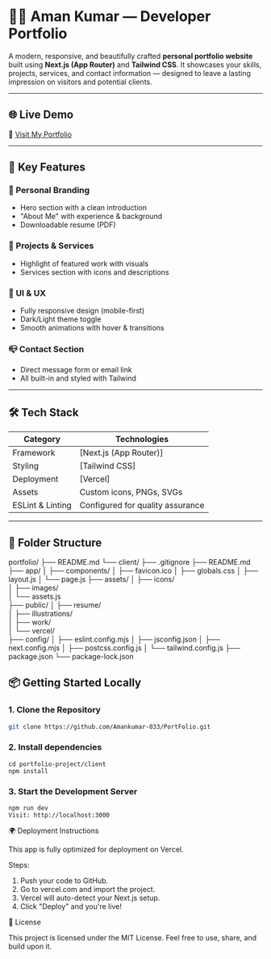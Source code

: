 # 🧑‍💻 Aman Kumar — Developer Portfolio

A modern, responsive, and beautifully crafted **personal portfolio website** built using **Next.js (App Router)** and **Tailwind CSS**. It showcases your skills, projects, services, and contact information — designed to leave a lasting impression on visitors and potential clients.

---

## 🌐 Live Demo

🚀 [Visit My Portfolio](https://port-folio-snowy-eight.vercel.app)

---

## 🎯 Key Features

### 👤 Personal Branding
- Hero section with a clean introduction
- "About Me" with experience & background
- Downloadable resume (PDF)

### 💼 Projects & Services
- Highlight of featured work with visuals
- Services section with icons and descriptions

### 🌙 UI & UX
- Fully responsive design (mobile-first)
- Dark/Light theme toggle
- Smooth animations with hover & transitions

### 📪 Contact Section
- Direct message form or email link
- All built-in and styled with Tailwind

---

## 🛠️ Tech Stack

| Category         | Technologies                          |
|------------------|---------------------------------------|
| Framework        | [Next.js (App Router)]                |
| Styling          | [Tailwind CSS]                        |
| Deployment       | [Vercel]                              |
| Assets           | Custom icons, PNGs, SVGs              |
| ESLint & Linting | Configured for quality assurance  |

---

## 📁 Folder Structure


portfolio/
├── README.md
└── client/
    ├── .gitignore
    ├── README.md
    ├── app/
    │   ├── components/
    │   ├── favicon.ico
    │   ├── globals.css
    │   ├── layout.js
    │   └── page.js
    ├── assets/
    │   ├── icons/                 
    │   ├── images/                
    │   └── assets.js               
    ├── public/
    │   ├── resume/                 
    │   ├── illustrations/         
    │   ├── work/                  
    │   └── vercel/               
    ├── config/
    │   ├── eslint.config.mjs
    │   ├── jsconfig.json
    │   ├── next.config.mjs
    │   ├── postcss.config.js
    │   └── tailwind.config.js
    ├── package.json
    └── package-lock.json


## 📦 Getting Started Locally

### 1. Clone the Repository

```bash
git clone https://github.com/Amankumar-033/PortFolio.git

```

### 2. Install dependencies

```
cd portfolio-project/client
npm install
```


### 3. Start the Development Server

```
npm run dev
Visit: http://localhost:3000
```



🌍 Deployment Instructions

This app is fully optimized for deployment on Vercel.

Steps:
1. Push your code to GitHub.
2. Go to vercel.com and import the project.
3. Vercel will auto-detect your Next.js setup.
4. Click "Deploy" and you're live!




📄 License

This project is licensed under the MIT License.
Feel free to use, share, and build upon it.